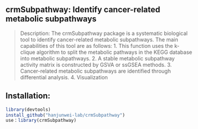 ## crmSubpathway: Identify cancer-related metabolic subpathways

> Description: The crmSubpathway package is a systematic biological tool to identify cancer-related metabolic subpathways. The main capabilities of this tool are as follows: 1. This function uses the k-clique algorithm to split the metabolic pathways in the KEGG database into metabolic subpathways. 2. A stable metabolic subpathway activity matrix is constructed by GSVA or ssGSEA methods. 3. Cancer-related metabolic subpathways are identified through differential analysis. 4. Visualization


## Installation: 
```R
library(devtools)
install_github("hanjunwei-lab/crmSubpathway")
use：library(crmSubpathway)
```
